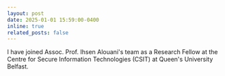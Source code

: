 ```yaml
---
layout: post
date: 2025-01-01 15:59:00-0400
inline: true
related_posts: false
---
```


I have joined Assoc. Prof. Ihsen Alouani's team as a Research Fellow at the Centre for Secure Information Technologies (CSIT) at Queen's University Belfast.
